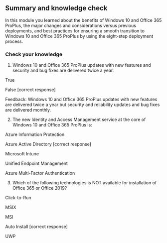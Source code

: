 ## Summary and knowledge check
In this module you learned about the benefits of Windows 10 and Office 365 ProPlus, the major changes and considerations versus previous deployments, and best practices for ensuring a smooth transition to Windows 10 and Office 365 ProPlus by using the eight-step deployment process.

### Check your knowledge
1. Windows 10 and Office 365 ProPlus updates with new features and security and bug fixes are delivered twice a year.

True

False [correct response]

Feedback:  Windows 10 and Office 365 ProPlus updates with new features are delivered twice a year but security and reliability updates and bug fixes are delivered monthly.

2. The new Identity and Access Management service at the core of Windows 10 and Office 365 ProPlus is:

Azure Information Protection

Azure Active Directory [correct response]

Microsoft Intune

Unified Endpoint Management

Azure Multi-Factor Authentication

3. Which of the following technologies is NOT available for installation of Office 365 or Office 2019?

Click-to-Run

MSIX

MSI

Auto Install [correct response]

UWP
